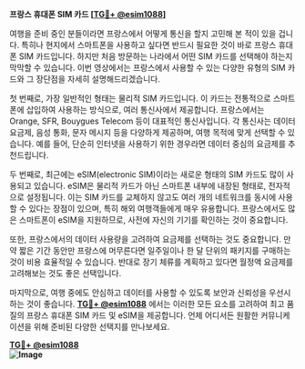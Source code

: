**프랑스 휴대폰 SIM 카드 [[TG💪+ @esim1088](https://t.me/s/esim1088)]**

여행을 준비 중인 분들이라면 프랑스에서 어떻게 통신을 할지 고민해 본 적이 있을 겁니다. 특히나 현지에서 스마트폰을 사용하고 싶다면 반드시 필요한 것이 바로 프랑스 휴대폰 SIM 카드입니다. 하지만 처음 방문하는 나라에서 어떤 SIM 카드를 선택해야 하는지 막막할 수 있습니다. 이번 영상에서는 프랑스에서 사용할 수 있는 다양한 유형의 SIM 카드와 그 장단점을 자세히 설명해드리겠습니다.

첫 번째로, 가장 일반적인 형태는 물리적 SIM 카드입니다. 이 카드는 전통적으로 스마트폰에 삽입하여 사용하는 방식으로, 여러 통신사에서 제공합니다. 프랑스에서는 Orange, SFR, Bouygues Telecom 등이 대표적인 통신사입니다. 각 통신사는 데이터 요금제, 음성 통화, 문자 메시지 등을 다양하게 제공하며, 여행 목적에 맞게 선택할 수 있습니다. 예를 들어, 단순히 인터넷을 사용하기 위한 경우라면 데이터 중심의 요금제를 추천드립니다.

두 번째로, 최근에는 eSIM(electronic SIM)이라는 새로운 형태의 SIM 카드도 많이 사용되고 있습니다. eSIM은 물리적 카드가 아닌 스마트폰 내부에 내장된 형태로, 전자적으로 설정됩니다. 이는 SIM 카드를 교체하지 않고도 여러 개의 네트워크를 동시에 사용할 수 있다는 장점이 있으며, 특히 해외 여행객들에게 매우 유용합니다. 프랑스에서도 많은 스마트폰이 eSIM을 지원하므로, 사전에 자신의 기기를 확인하는 것이 중요합니다.

또한, 프랑스에서의 데이터 사용량을 고려하여 요금제를 선택하는 것도 중요합니다. 만약 짧은 기간 동안만 프랑스에 머무른다면 일주일이나 한 달 단위의 패키지를 구매하는 것이 비용 효율적일 수 있습니다. 반대로 장기 체류를 계획하고 있다면 월정액 요금제를 고려해보는 것도 좋은 선택입니다.

마지막으로, 여행 중에도 안심하고 데이터를 사용할 수 있도록 보안과 신뢰성을 우선시하는 것이 좋습니다. **[TG💪+ @esim1088](https://t.me/s/esim1088)** 에서는 이러한 모든 요소를 고려하여 최고 품질의 프랑스 휴대폰 SIM 카드 및 eSIM을 제공합니다. 언제 어디서든 원활한 커뮤니케이션을 위해 준비된 다양한 선택지를 만나보세요.

**[TG💪+ @esim1088](https://t.me/s/esim1088)  
![Image](https://i.postimg.cc/Y0z9fWf4/image.png)**
